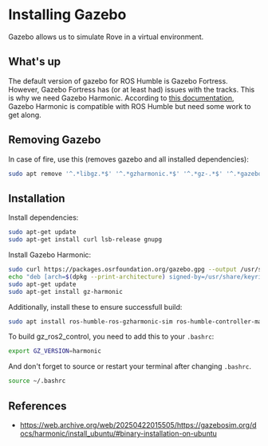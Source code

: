# Installing Gazebo
Gazebo allows us to simulate Rove in a virtual environment.

## What's up
The default version of gazebo for ROS Humble is Gazebo Fortress. However, Gazebo Fortress has (or at least had) issues with the tracks. This is why we need Gazebo Harmonic. According to [this documentation](https://web.archive.org/web/20250421124813/https://gazebosim.org/docs/latest/ros_installation/), Gazebo Harmonic is compatible with ROS Humble but need some work to get along.

## Removing Gazebo
In case of fire, use this (removes gazebo and all installed dependencies):
```sh
sudo apt remove '^.*libgz.*$' '^.*gzharmonic.*$' '^.*gz-.*$' '^.*gazebo.*$' 
```

## Installation

Install dependencies:
```sh
sudo apt-get update
sudo apt-get install curl lsb-release gnupg
```

Install Gazebo Harmonic:
```sh
sudo curl https://packages.osrfoundation.org/gazebo.gpg --output /usr/share/keyrings/pkgs-osrf-archive-keyring.gpg
echo "deb [arch=$(dpkg --print-architecture) signed-by=/usr/share/keyrings/pkgs-osrf-archive-keyring.gpg] http://packages.osrfoundation.org/gazebo/ubuntu-stable $(lsb_release -cs) main" | sudo tee /etc/apt/sources.list.d/gazebo-stable.list > /dev/null
sudo apt-get update
sudo apt-get install gz-harmonic
```

Additionally, install these to ensure successfull build:
```sh
sudo apt install ros-humble-ros-gzharmonic-sim ros-humble-controller-manager 
```

To build gz_ros2_control, you need to add this to your `.bashrc`:
```sh
export GZ_VERSION=harmonic
```
And don't forget to source or restart your terminal after changing `.bashrc`.
```sh
source ~/.bashrc
```

## References
- https://web.archive.org/web/20250422015505/https://gazebosim.org/docs/harmonic/install_ubuntu/#binary-installation-on-ubuntu
